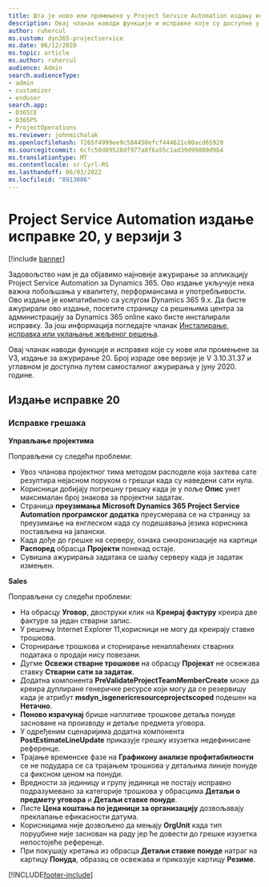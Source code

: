 ```yaml
---
title: Шта је ново или промењено у Project Service Automation издању исправке 20 у верзији 3
description: Овај чланак наводи функције и исправке које су доступне у оквиру ажурирања за аутоматизацију услуге пројекта Релеасе 20, V3
author: ruhercul
ms.custom: dyn365-projectservice
ms.date: 06/12/2020
ms.topic: article
ms.author: ruhercul
audience: Admin
search.audienceType:
- admin
- customizer
- enduser
search.app:
- D365CE
- D365PS
- ProjectOperations
ms.reviewer: johnmichalak
ms.openlocfilehash: 7265f4999ee9c584450efcf444621c00acd65920
ms.sourcegitcommit: 6cfc50d89528df977a8f6a55c1ad39d99800d9b4
ms.translationtype: MT
ms.contentlocale: sr-Cyrl-RS
ms.lasthandoff: 06/03/2022
ms.locfileid: "8913086"
---
```

# <a name="project-service-automation-update-release-20-v3"></a>Project Service Automation издање исправке 20, у верзији 3

[!include [banner](../includes/psa-now-project-operations.md)]

Задовољство нам је да објавимо најновије ажурирање за апликацију Project Service Automation за Dynamics 365. Ово издање укључује нека важна побољшања у квалитету, перформансама и употребљивости. Ово издање је компатибилно са услугом Dynamics 365 9.x. Да бисте ажурирали ово издање, посетите страницу са решењима центра за администрацију за Dynamics 365 online како бисте инсталирали исправку. За још информација погледајте чланак [Инсталирање, исправка или уклањање жељеног решења](/power-platform/admin/install-remove-preferred-solution).

Овај чланак наводи функције и исправке које су нове или промењене за V3, издање за ажурирање 20. Број израде ове верзије је V 3.10.31.37 и углавном је доступна путем самосталног ажурирања у јуну 2020. године.

## <a name="update-release-20"></a>Издање исправке 20

### <a name="bug-fixes"></a>Исправке грешака

**Управљање пројектима**

Поправљени су следећи проблеми:

- Увоз чланова пројектног тима методом расподеле која захтева сате резултира нејасном поруком о грешци када су наведени сати нула.
- Корисници добијају погрешну грешку када је у поље **Опис** унет максималан број знакова за пројектни задатак.
- Страница **преузимања Microsoft Dynamics 365 Project Service Automation програмског додатка** преусмерава се на страницу за преузимање на енглеском када су подешавања језика корисника постављена на јапански.
- Када дође до грешке на серверу, ознака синхронизације на картици **Распоред** обрасца **Пројекти** понекад остаје.
- Сувишна ажурирања задатака се шаљу серверу када је задатак измењен.

**Sales**

Поправљени су следећи проблеми:

- На обрасцу **Уговор**, двоструки клик на **Креирај фактуру** креира две фактуре за један стварни запис.
- У решењу Internet Explorer 11,корисници не могу да креирају ставке трошкова.
- Сторнирање трошкова и сторнирање ненаплаћених стварних података о продаји нису повезани.
- Дугме **Освежи стварне трошкове** на обрасцу **Пројекат** не освежава ставку **Стварни сати за задатак**.
- Додатна компонента **PreValidateProjectTeamMemberCreate** може да креира дуплиране генеричке ресурсе који могу да се резервишу када је атрибут **msdyn_isgenericresourceprojectscoped** подешен на **Нетачно**.
- **Поново израчунај** брише наплативе трошкове детаља понуде засноване на производу и детаље предмета уговора.
- У одређеним сценаријима додатна компонента **PostEstimateLineUpdate** приказује грешку изузетка недефинисане референце.
- Трајање временске фазе на **Графикону анализе профитабилности** се не подудара се са трајањем трошкова у детаљима линије понуде са фиксном ценом на понуди.
- Вредности за јединицу и групу јединица не постају исправно подразумевано за категорије трошкова у обрасцима **Детаљи о предмету уговора** и **Детаљи ставке понуде**.
- Листе **Цена коштања по јединици за организацију** дозвољавају преклапање ефикасности датума.
- Корисницима није дозвољено да мењају **OrgUnit** када тип поруџбине није заснован на раду јер ће довести до грешке изузетка непостојеће референце.
- При покушају кретања из обрасца **Детаљи ставке понуде** натраг на картицу **Понуда**, образац се освежава и приказује картицу **Резиме**.


[!INCLUDE[footer-include](../includes/footer-banner.md)]
